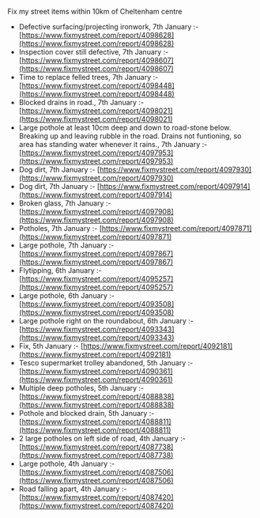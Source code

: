 Fix my street items within 10km of Cheltenham centre

<!-- fix_marker starts -->

- Defective surfacing/projecting ironwork, 7th January :- [https://www.fixmystreet.com/report/4098628](https://www.fixmystreet.com/report/4098628)
- Inspection cover still defective, 7th January :- [https://www.fixmystreet.com/report/4098607](https://www.fixmystreet.com/report/4098607)
- Time to replace felled trees, 7th January :- [https://www.fixmystreet.com/report/4098448](https://www.fixmystreet.com/report/4098448)
- Blocked drains in road., 7th January :- [https://www.fixmystreet.com/report/4098021](https://www.fixmystreet.com/report/4098021)
- Large pothole at least 10cm deep and down to road-stone below. Breaking up and leaving rubble in the road. Drains not funtioning, so area has standing water whenever it rains., 7th January :- [https://www.fixmystreet.com/report/4097953](https://www.fixmystreet.com/report/4097953)
- Dog dirt, 7th January :- [https://www.fixmystreet.com/report/4097930](https://www.fixmystreet.com/report/4097930)
- Dog dirt, 7th January :- [https://www.fixmystreet.com/report/4097914](https://www.fixmystreet.com/report/4097914)
- Broken glass, 7th January :- [https://www.fixmystreet.com/report/4097908](https://www.fixmystreet.com/report/4097908)
- Potholes, 7th January :- [https://www.fixmystreet.com/report/4097871](https://www.fixmystreet.com/report/4097871)
- Large pothole, 7th January :- [https://www.fixmystreet.com/report/4097867](https://www.fixmystreet.com/report/4097867)
- Flytipping, 6th January :- [https://www.fixmystreet.com/report/4095257](https://www.fixmystreet.com/report/4095257)
- Large pothole, 6th January :- [https://www.fixmystreet.com/report/4093508](https://www.fixmystreet.com/report/4093508)
- Large pothole right on the roundabout, 6th January :- [https://www.fixmystreet.com/report/4093343](https://www.fixmystreet.com/report/4093343)
- Fix, 5th January :- [https://www.fixmystreet.com/report/4092181](https://www.fixmystreet.com/report/4092181)
- Tesco supermarket trolley abandoned, 5th January :- [https://www.fixmystreet.com/report/4090361](https://www.fixmystreet.com/report/4090361)
- Multiple deep potholes, 5th January :- [https://www.fixmystreet.com/report/4088838](https://www.fixmystreet.com/report/4088838)
- Pothole and blocked drain, 5th January :- [https://www.fixmystreet.com/report/4088811](https://www.fixmystreet.com/report/4088811)
- 2 large potholes on left side of road, 4th January :- [https://www.fixmystreet.com/report/4087738](https://www.fixmystreet.com/report/4087738)
- Large pothole, 4th January :- [https://www.fixmystreet.com/report/4087506](https://www.fixmystreet.com/report/4087506)
- Road falling apart, 4th January :- [https://www.fixmystreet.com/report/4087420](https://www.fixmystreet.com/report/4087420)

<!-- fix_marker ends -->
